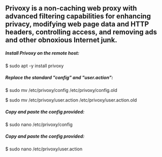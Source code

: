 ## Privoxy is a non-caching web proxy with advanced filtering capabilities for enhancing privacy, modifying web page data and HTTP headers, controlling access, and removing ads and other obnoxious Internet junk.

##### Install Privoxy on the remote host:
$ sudo apt -y install privoxy

##### Replace the standard "config" and "user.action":
$ sudo mv /etc/privoxy/config /etc/privoxy/config.old

$ sudo mv /etc/privoxy/user.action /etc/privoxy/user.action.old

#####  Copy and paste the config provided: 
$ sudo nano /etc/privoxy/config

##### Copy and paste the config provided:
$ sudo nano /etc/privoxy/user.action
   
